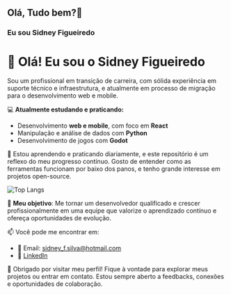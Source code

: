 ## Olá, Tudo bem?👋
### Eu sou Sidney Figueiredo

# 👋 Olá! Eu sou o Sidney Figueiredo

Sou um profissional em transição de carreira, com sólida experiência em suporte técnico e infraestrutura, e atualmente em processo de migração para o desenvolvimento web e mobile.

💻 **Atualmente estudando e praticando:**
- Desenvolvimento **web e mobile**, com foco em **React**
- Manipulação e análise de dados com **Python**
- Desenvolvimento de jogos com **Godot**

🌱 Estou aprendendo e praticando diariamente, e este repositório é um reflexo do meu progresso contínuo. Gosto de entender como as ferramentas funcionam por baixo dos panos, e tenho grande interesse em projetos open-source.  


![Top Langs](https://github-readme-stats.vercel.app/api/top-langs/?username=sidneyFDev&layout=compact&langs_count=10&theme=dark&hide=jupyter%20notebook)

📌 **Meu objetivo**: Me tornar um desenvolvedor qualificado e crescer profissionalmente em uma equipe que valorize o aprendizado contínuo e ofereça oportunidades de evolução.  


📫 Você pode me encontrar em:
- 📧 Email: sidney_f.silva@hotmail.com
- 💼 [LinkedIn](https://www.linkedin.com/in/sidney-figueiredo)

🚀 Obrigado por visitar meu perfil! Fique à vontade para explorar meus projetos ou entrar em contato. Estou sempre aberto a feedbacks, conexões e oportunidades de colaboração.

